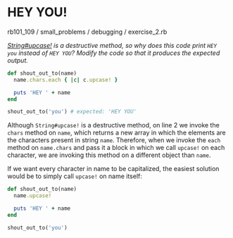 # HEY YOU!

rb101_109 / small_problems / debugging / exercise_2.rb

*[String#upcase!](https://ruby-doc.org/core/String.html#method-i-upcase-21) is a destructive method, so why does this code print `HEY you` instead of `HEY YOU`? Modify the code so that it produces the expected output.*

```ruby
def shout_out_to(name)
  name.chars.each { |c| c.upcase! }

  puts 'HEY ' + name
end

shout_out_to('you') # expected: 'HEY YOU'
```

Although `String#upcase!` is a destructive method, on line 2 we invoke the `chars` method on `name`, which returns a new array in which the elements are the characters present in string `name`.  Therefore, when we invoke the `each` method on `name.chars` and pass it a block in which we call `upcase!` on each character, we are invoking this method on a different object than `name`.

If we want every character in name to be capitalized, the easiest solution would be to simply call `upcase!` on name itself:

```ruby
def shout_out_to(name)
  name.upcase!

  puts 'HEY ' + name
end

shout_out_to('you')
```

